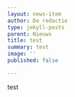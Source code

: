 ```yaml
---
layout: news-item
author: De redactie
type: jekyll-posts
parent: Nieuws
title: test
summary: test
image: ''
published: false

---
```

test